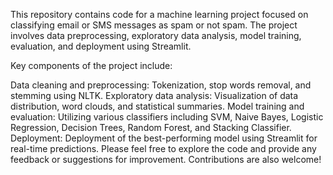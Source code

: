 This repository contains code for a machine learning project focused on classifying email or SMS messages as spam or not spam. The project involves data preprocessing, exploratory data analysis, model training, evaluation, and deployment using Streamlit.

Key components of the project include:

Data cleaning and preprocessing: Tokenization, stop words removal, and stemming using NLTK.
Exploratory data analysis: Visualization of data distribution, word clouds, and statistical summaries.
Model training and evaluation: Utilizing various classifiers including SVM, Naive Bayes, Logistic Regression, Decision Trees, Random Forest, and Stacking Classifier.
Deployment: Deployment of the best-performing model using Streamlit for real-time predictions.
Please feel free to explore the code and provide any feedback or suggestions for improvement. Contributions are also welcome!

